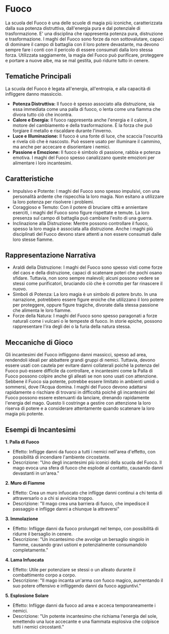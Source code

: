 # Fuoco
La scuola del Fuoco è una delle scuole di magia più iconiche, caratterizzata dalla sua potenza distruttiva, dall'energia pura e dal potenziale di trasformazione. E' una disciplina che rappresenta potenza pura, distruzione e trasformazione. I maghi del Fuoco sono forze da non sottovalutare, capaci di dominare il campo di battaglia con il loro potere devastante, ma devono sempre fare i conti con il pericolo di essere consumati dalla loro stessa forza. Utilizzata saggiamente, la magia del Fuoco può purificare, proteggere e portare a nuove albe, ma se mal gestita, può ridurre tutto in cenere.

## Tematiche Principali
La scuola del Fuoco è legata all'energia, all'entropia, e alla capacità di infliggere danno massiccio.

- **Potenza Distruttiva:** Il fuoco è spesso associato alla distruzione, sia essa immediata come una palla di fuoco, o lenta come una fiamma che divora tutto ciò che incontra.
- **Calore e Energia:** Il fuoco rappresenta anche l'energia e il calore, il motore del cambiamento e della trasformazione. È la forza che può forgiare il metallo e riscaldare durante l'inverno.
- **Luce e Illuminazione:** Il fuoco è una fonte di luce, che scaccia l'oscurità e rivela ciò che è nascosto. Può essere usato per illuminare il cammino, ma anche per accecare e disorientare i nemici.
- **Passione e Emozione:** Il fuoco è simbolo di passione, rabbia e potenza emotiva. I maghi del Fuoco spesso canalizzano queste emozioni per alimentare i loro incantesimi.

## Caratteristiche
- Impulsivo e Potente: I maghi del Fuoco sono spesso impulsivi, con una personalità ardente che rispecchia la loro magia. Non esitano a utilizzare la loro potenza per risolvere i problemi.
- Coraggioso e Temuto: Con il potere di bruciare città e annientare eserciti, i maghi del Fuoco sono figure rispettate e temute. La loro presenza sul campo di battaglia può cambiare l'esito di una guerra.
- Inclinazione alla Distruzione: Mentre possono controllare il fuoco, spesso la loro magia è associata alla distruzione. Anche i maghi più disciplinati del Fuoco devono stare attenti a non essere consumati dalle loro stesse fiamme.

## Rappresentazione Narrativa
- Araldi della Distruzione: I maghi del Fuoco sono spesso visti come forze del caos e della distruzione, capaci di scatenare poteri che pochi osano sfidare. Tuttavia, non sono sempre malevoli; alcuni possono vedere se stessi come purificatori, bruciando ciò che è corrotto per far rinascere il nuovo.
- Simboli di Potenza: La loro magia è un simbolo di potere bruto. In una narrazione, potrebbero essere figure eroiche che utilizzano il loro potere per proteggere, oppure figure tragiche, divorate dalla stessa passione che alimenta le loro fiamme.
- Forze della Natura: I maghi del Fuoco sono spesso paragonati a forze naturali come i vulcani o le tempeste di fuoco. In storie epiche, possono rappresentare l'ira degli dei o la furia della natura stessa.

## Meccaniche di Gioco
Gli incantesimi del Fuoco infliggono danni massicci, spesso ad area, rendendoli ideali per abbattere grandi gruppi di nemici. Tuttavia, devono essere usati con cautela per evitare danni collaterali poiché la potenza del Fuoco può essere difficile da controllare, e incantesimi come la Palla di Fuoco possono colpire anche gli alleati se non sono usati con attenzione.
Sebbene il Fuoco sia potente, potrebbe essere limitato in ambienti umidi o sommersi, dove l'Acqua domina. I maghi del Fuoco devono adattarsi rapidamente o rischiare di trovarsi in difficoltà poiché gli incantesimi del Fuoco possono essere estenuanti da lanciare, drenando rapidamente l'energia del mago. Questo li costringe a gestire con attenzione la loro riserva di potere e a considerare attentamente quando scatenare la loro magia più potente.

## Esempi di Incantesimi

**1. Palla di Fuoco**
- Effetto: Infligge danni da fuoco a tutti i nemici nell'area d'effetto, con possibilità di incendiare l'ambiente circostante.
- Descrizione: "Uno degli incantesimi più iconici della scuola del Fuoco. Il mago evoca una sfera di fuoco che esplode al contatto, causando danni devastanti in un'area."

**2. Muro di Fiamme**
- Effetto: Crea un muro infuocato che infligge danni continui a chi tenta di attraversarlo o a chi si avvicina troppo.
- Descrizione: "Il mago crea una barriera di fuoco, che impedisce il passaggio e infligge danni a chiunque la attraversi"

**3. Immolazione**
- Effetto: Infligge danni da fuoco prolungati nel tempo, con possibilità di ridurre il bersaglio in cenere.
- Descrizione: "Un incantesimo che avvolge un bersaglio singolo in fiamme, causando gravi ustioni e potenzialmente consumandolo completamente."

**4. Lama Infuocata**
- Effetto: Utile per potenziare se stessi o un alleato durante il combattimento corpo a corpo.
- Descrizione: "Il mago incanta un'arma con fuoco magico, aumentando il suo potere offensivo e infliggendo danni da fuoco aggiuntivi."

**5. Esplosione Solare**
- Effetto: Infligge danni da fuoco ad area e acceca temporaneamente i nemici.
- Descrizione: "Un potente incantesimo che richiama l'energia del sole, emettendo una luce accecante e una fiammata esplosiva che colpisce tutti i nemici circostanti."
